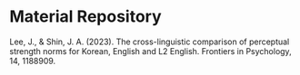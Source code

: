# Material Repository
Lee, J., & Shin, J. A. (2023). The cross-linguistic comparison of perceptual strength norms for Korean, English and L2 English. Frontiers in Psychology, 14, 1188909.
